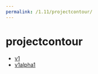 ```yaml
---
permalink: /1.11/projectcontour/
---
```


# projectcontour



* [v1](v1/index.md)
* [v1alpha1](v1alpha1/index.md)